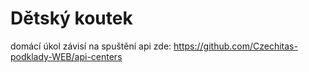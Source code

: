 # Dětský koutek 

domácí úkol závisí na spuštění api zde: https://github.com/Czechitas-podklady-WEB/api-centers